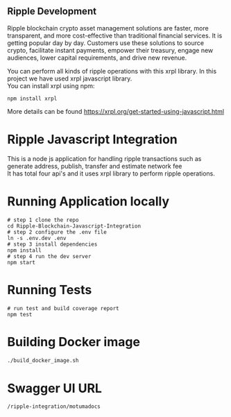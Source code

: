## Ripple Development

Ripple blockchain crypto asset management solutions are faster, more transparent, and more cost-effective than traditional financial services. It is getting popular day by day. Customers use these solutions to source crypto, facilitate instant payments, empower their treasury, engage new audiences, lower capital requirements, and drive new revenue.

You can perform all kinds of ripple operations with this xrpl library. In this project we have used xrpl javascript library. <br>
You can install xrpl using npm:

```
npm install xrpl
```

More details can be found https://xrpl.org/get-started-using-javascript.html

# Ripple Javascript Integration

This is a node js application for handling ripple transactions such as generate address, publish, transfer and estimate network fee<br/>
It has total four api's and it uses xrpl library to perform ripple operations.

# Running Application locally

```
# step 1 clone the repo
cd Ripple-Blockchain-Javascript-Integration
# step 2 configure the .env file
ln -s .env.dev .env
# step 3 install dependencies
npm install
# step 4 run the dev server
npm start
```

# Running Tests

```
# run test and build coverage report
npm test
```

# Building Docker image

```bash
./build_docker_image.sh
```

# Swagger UI URL

```
/ripple-integration/motumadocs
```
